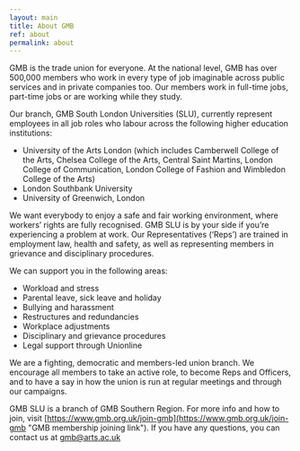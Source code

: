 ```yaml
---
layout: main
title: About GMB
ref: about
permalink: about
---
```


GMB is the trade union for everyone. At the national level, GMB has over 500,000 members who work in every type of job imaginable across public services and in private companies too. Our members work in full-time jobs, part-time jobs or are working while they study.

Our branch, GMB South London Universities (SLU), currently represent employees in all job roles who labour across the following higher education institutions:

* University of the Arts London (which includes Camberwell College of the Arts, Chelsea College of the Arts, Central Saint Martins, London College of Communication, London College of Fashion and Wimbledon College of the Arts)
* London Southbank University
* University of Greenwich, London

We want everybody to enjoy a safe and fair working environment, where workers’ rights are fully recognised. GMB SLU is by your side if you’re experiencing a problem at work. Our Representatives (‘Reps’) are trained in employment law, health and safety, as well as representing members in grievance and disciplinary procedures.

We can support you in the following areas:

* Workload and stress
* Parental leave, sick leave and holiday
* Bullying and harassment
* Restructures and redundancies
* Workplace adjustments
* Disciplinary and grievance procedures
* Legal support through Unionline

We are a fighting, democratic and members-led union branch. We encourage all members to take an active role, to become Reps and Officers, and to have a say in how the union is run at regular meetings and through our campaigns.

GMB SLU is a branch of GMB Southern Region. For more info and how to join, visit [https://www.gmb.org.uk/join-gmb](https://www.gmb.org.uk/join-gmb "GMB membership joining link"). If you have any questions, you can contact us at gmb@arts.ac.uk
